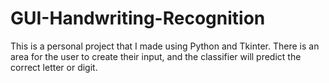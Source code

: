 # GUI-Handwriting-Recognition
This is a personal project that I made using Python and Tkinter. There is an area for the user to create their input, and the classifier will predict the correct letter or digit.
